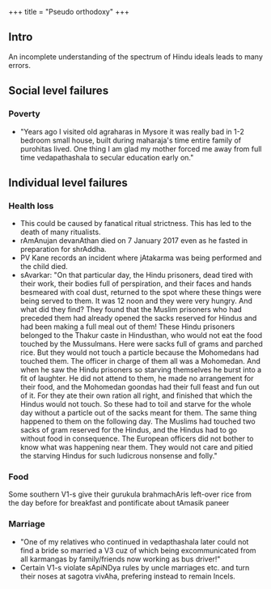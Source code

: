 +++
title = "Pseudo orthodoxy"
+++

## Intro
An incomplete understanding of the spectrum of Hindu ideals leads to many errors. 

## Social level failures
### Poverty
- "Years ago I visited old agraharas in Mysore it was really bad in 1-2 bedroom small house, built during maharaja's time entire family of purohitas lived. One thing I am glad my mother forced me away from full time vedapathashala to secular education early on."

## Individual level failures
### Health loss
- This could be caused by fanatical ritual strictness. This has led to the death of many ritualists.
- rAmAnujan devanAthan died on 7 January 2017 even as he fasted in preparation for shrAddha.
- PV Kane records an incident where jAtakarma was being performed and the child died.
- sAvarkar: "On that particular day, the Hindu prisoners, dead tired with their work, their bodies full of perspiration, and their faces and hands besmeared with coal dust, returned to the spot where these things were being served to them. It was 12 noon and they were very hungry. And what did they find? They found that the Muslim prisoners who had preceded them had already opened the sacks reserved for Hindus and had been making a full meal out of them! These Hindu prisoners belonged to the Thakur caste in Hindusthan, who would not eat the food touched by the Mussulmans. Here were sacks full of grams and parched rice. But they would not touch a particle because the Mohomedans had touched them. The officer in charge of them all was a Mohomedan. And when he saw the Hindu prisoners so starving themselves he burst into a fit of laughter. He did not attend to them, he made no arrangement for their food, and the Mohomedan goondas had their full feast and fun out of it. For they ate their own ration all right, and finished that which the Hindus would not touch. So these had to toil and starve for the whole day without a particle out of the sacks meant for them. The same thing happened to them on the following day. The Muslims had touched two sacks of gram reserved for the Hindus, and the Hindus had to go without food in consequence. The European officers did not bother to know what was happening near them. They would not care and pitied the starving Hindus for such ludicrous nonsense and folly."

### Food
Some southern V1-s give their gurukula brahmachAris left-over rice from the day before for breakfast and pontificate about tAmasik paneer

### Marriage
- "One of my relatives who continued in vedapthashala later could not find a bride so married a V3 cuz of which being excommunicated from all karmangas by family/friends now working as bus driver!"
- Certain V1-s violate sApiNDya rules by uncle marriages etc. and turn their noses at sagotra vivAha, prefering instead to remain Incels.

